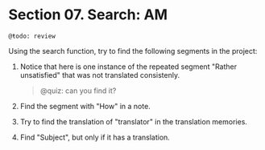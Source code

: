 # Section 07. Search: AM

	@ŧodo: review

Using the search function, try to find the following segments in the project:

1. Notice that here is one instance of the repeated segment "Rather unsatisfied" that was not translated consistenly.
	
	> @quiz: can you find it?

2. Find the segment with "How" in a note.
3. Try to find the translation of "translator" in the translation memories.
4. Find "Subject", but only if it has a translation.